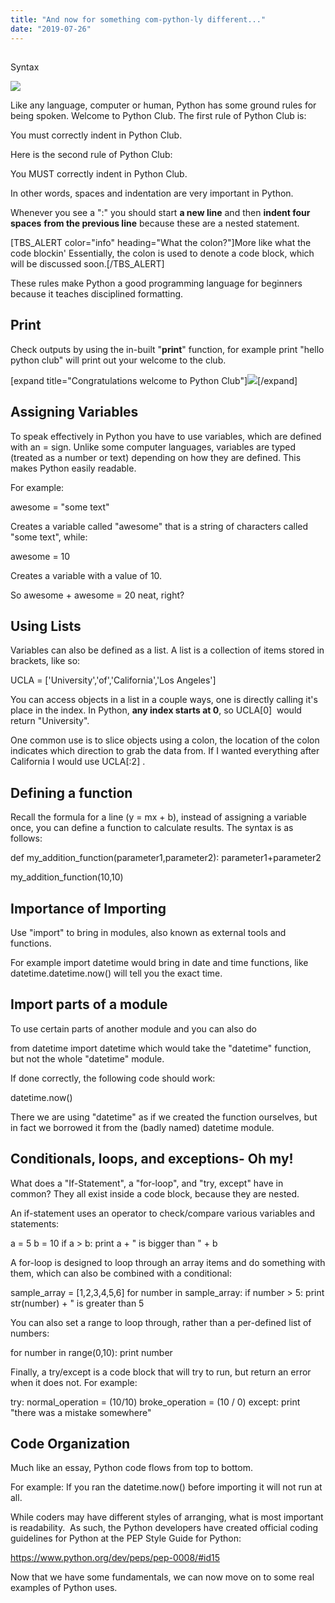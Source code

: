 ```yaml
---
title: "And now for something com-python-ly different..."
date: "2019-07-26"
---
```


##   
Syntax  

![](images/somethingDifferent-e1516153285486.png)

  

Like any language, computer or human, Python has some ground rules for being spoken. Welcome to Python Club. The first rule of Python Club is:

You must correctly indent in Python Club.

Here is the second rule of Python Club:

You MUST correctly indent in Python Club.

In other words, spaces and indentation are very important in Python.

Whenever you see a ":" you should start **a new line** and then **indent four spaces** **from the previous line** because these are a nested statement.

\[TBS\_ALERT color="info" heading="What the colon?"\]More like what the code blockin' Essentially, the colon is used to denote a code block, which will be discussed soon.\[/TBS\_ALERT\]

These rules make Python a good programming language for beginners because it teaches disciplined formatting.

## Print

Check outputs by using the in-built "**print**" function, for example print "hello python club" will print out your welcome to the club.

\[expand title="Congratulations welcome to Python Club"\][![](images/python_club-226x300.png)](https://sandbox.idre.ucla.edu/sandbox/wp-content/uploads/2017/05/python_club.png)\[/expand\] 

## Assigning Variables

To speak effectively in Python you have to use variables, which are defined with an = sign. Unlike some computer languages, variables are typed (treated as a number or text) depending on how they are defined. This makes Python easily readable.

For example:

awesome = "some text"

Creates a variable called "awesome" that is a string of characters called "some text", while:

awesome = 10

Creates a variable with a value of 10.

So awesome + awesome = 20 neat, right?

## Using Lists

Variables can also be defined as a list. A list is a collection of items stored in brackets, like so:

UCLA = \['University','of','California','Los Angeles'\]

You can access objects in a list in a couple ways, one is directly calling it's place in the index. In Python, **any index starts at 0**, so UCLA\[0\]  would return "University".

One common use is to slice objects using a colon, the location of the colon indicates which direction to grab the data from. If I wanted everything after California I would use UCLA\[:2\] .

## Defining a function

Recall the formula for a line (y = mx + b), instead of assigning a variable once, you can define a function to calculate results. The syntax is as follows:

def my\_addition\_function(parameter1,parameter2):
     parameter1+parameter2

my\_addition\_function(10,10)

## Importance of Importing

Use "import" to bring in modules, also known as external tools and functions.

For example import datetime would bring in date and time functions, like datetime.datetime.now() will tell you the exact time.

## Import parts of a module

To use certain parts of another module and you can also do

from datetime import datetime which would take the "datetime" function, but not the whole "datetime" module.

If done correctly, the following code should work:

datetime.now()

There we are using "datetime" as if we created the function ourselves, but in fact we borrowed it from the (badly named) datetime module.

## Conditionals, loops, and exceptions- Oh my!

What does a "If-Statement", a "for-loop", and "try, except" have in common? They all exist inside a code block, because they are nested.

An if-statement uses an operator to check/compare various variables and statements:

a = 5
b = 10
if a > b:
    print a + " is bigger than " + b

A for-loop is designed to loop through an array items and do something with them, which can also be combined with a conditional:

sample\_array = \[1,2,3,4,5,6\]
for number in sample\_array:
    if number > 5:
        print str(number) + " is greater than 5

You can also set a range to loop through, rather than a per-defined list of numbers:

for number in range(0,10):
    print number

Finally, a try/except is a code block that will try to run, but return an error when it does not. For example:

try:
   normal\_operation = (10/10)
   broke\_operation = (10 / 0)
except:
   print "there was a mistake somewhere"

## Code Organization

Much like an essay, Python code flows from top to bottom.

For example: If you ran the datetime.now() before importing it will not run at all.

While coders may have different styles of arranging, what is most important is readability.  As such, the Python developers have created official coding guidelines for Python at the PEP Style Guide for Python:

https://www.python.org/dev/peps/pep-0008/#id15

Now that we have some fundamentals, we can now move on to some real examples of Python uses.
